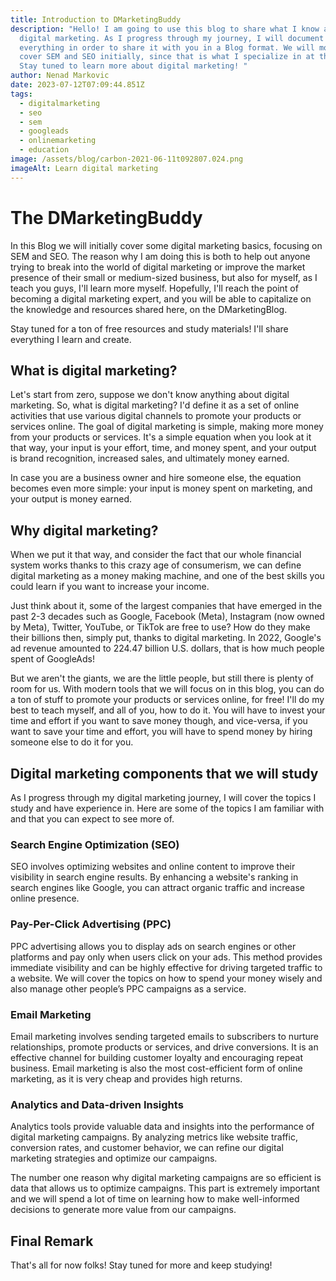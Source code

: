 ```yaml
---
title: Introduction to DMarketingBuddy
description: "Hello! I am going to use this blog to share what I know about
  digital marketing. As I progress through my journey, I will document
  everything in order to share it with you in a Blog format. We will mostly
  cover SEM and SEO initially, since that is what I specialize in at the moment.
  Stay tuned to learn more about digital marketing! "
author: Nenad Markovic
date: 2023-07-12T07:09:44.851Z
tags:
  - digitalmarketing
  - seo
  - sem
  - googleads
  - onlinemarketing
  - education
image: /assets/blog/carbon-2021-06-11t092807.024.png
imageAlt: Learn digital marketing
---
```

# T﻿he DMarketingBuddy

In this Blog we will initially cover some digital marketing basics, focusing on SEM and SEO. The reason why I am doing this is both to help out anyone trying to break into the world of digital marketing or improve the market presence of their small or medium-sized business, but also for myself, as I teach you guys, I'll learn more myself. Hopefully, I'll reach the point of becoming a digital marketing expert, and you will be able to capitalize on the knowledge and resources shared here, on the DMarketingBlog. 

S﻿tay tuned for a ton of free resources and study materials! I'll share everything I learn and create.

## W﻿hat is digital marketing?

L﻿et's start from zero, suppose we don't know anything about digital marketing. So, what is digital marketing? I'd define it as a set of online activities that use various digital channels to promote your products or services online. The goal of digital marketing is simple, making more money from your products or services. It's a simple equation when you look at it that way, your input is your effort, time, and money spent, and your output is brand recognition, increased sales, and ultimately money earned. 

I﻿n case you are a business owner and hire someone else, the equation becomes even more simple: your input is money spent on marketing, and your output is money earned.

## W﻿hy digital marketing?

When we put it that way, and consider the fact that our whole financial system works thanks to this crazy age of consumerism, we can define digital marketing as a money making machine, and one of the best skills you could learn if you want to increase your income.

J﻿ust think about it, some of the largest companies that have emerged in the past 2-3 decades such as Google, Facebook (Meta), Instagram (now owned by Meta), Twitter, YouTube, or TikTok are free to use? How do they make their billions then, simply put, thanks to digital marketing. In 2022, Google's ad revenue amounted to 224.47 billion U.S. dollars, that is how much people spent of GoogleAds!

B﻿ut we aren't the giants, we are the little people, but still there is plenty of room for us. With modern tools that we will focus on in this blog, you can do a ton of stuff to promote your products or services online, for free! I'll do my best to teach myself, and all of you, how to do it. You will have to invest your time and effort if you want to save money though, and vice-versa, if you want to save your time and effort, you will have to spend money by hiring someone else to do it for you.

## D﻿igital marketing components that we will study

As I progress through my digital marketing journey, I will cover the topics I study and have experience in. Here are some of the topics I am familiar with and that you can expect to see more of.

### S﻿earch Engine Optimization (SEO)

SEO involves optimizing websites and online content to improve their visibility in search engine results. By enhancing a website's ranking in search engines like Google, you can attract organic traffic and increase online presence.

### P﻿ay-Per-Click Advertising (PPC)

PPC advertising allows you to display ads on search engines or other platforms and pay only when users click on your ads. This method provides immediate visibility and can be highly effective for driving targeted traffic to a website. We will cover the topics on how to spend your money wisely and also manage other people’s PPC campaigns as a service.

### E﻿mail Marketing

Email marketing involves sending targeted emails to subscribers to nurture relationships, promote products or services, and drive conversions. It is an effective channel for building customer loyalty and encouraging repeat business. Email marketing is also the most cost-efficient form of online marketing, as it is very cheap and provides high returns.

### Analytics and Data-driven Insights

Analytics tools provide valuable data and insights into the performance of digital marketing campaigns. By analyzing metrics like website traffic, conversion rates, and customer behavior, we can refine our digital marketing strategies and optimize our campaigns. 

The number one reason why digital marketing campaigns are so efficient is data that allows us to optimize campaigns. This part is extremely important and we will spend a lot of time on learning how to make well-informed decisions to generate more value from our campaigns.

## F﻿inal Remark

T﻿hat's all for now folks! Stay tuned for more and keep studying!